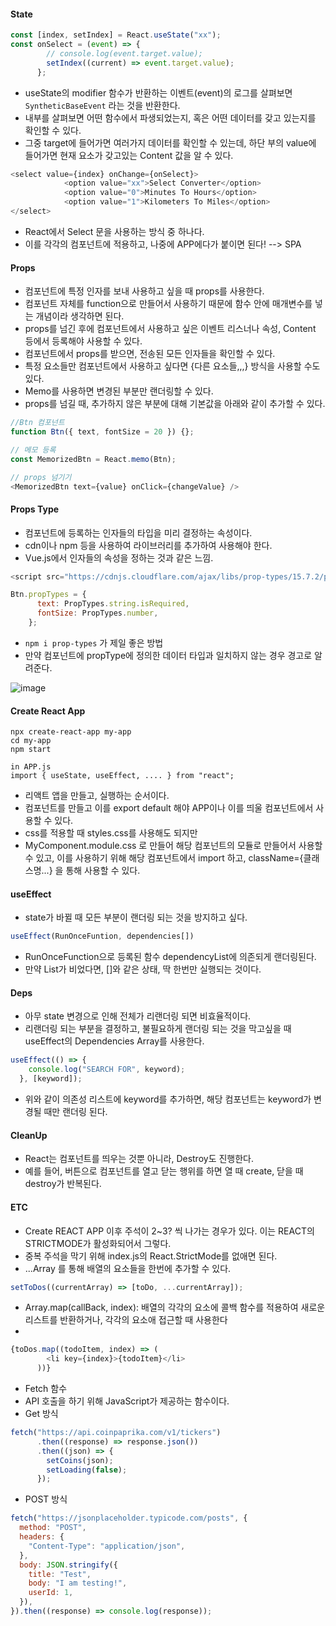 #### State
```JavaScript
const [index, setIndex] = React.useState("xx");
const onSelect = (event) => {
        // console.log(event.target.value);
        setIndex((current) => event.target.value);
      };
```
- useState의 modifier 함수가 반환하는 이벤트(event)의 로그를 살펴보면 `SyntheticBaseEvent` 라는 것을 반환한다.
- 내부를 살펴보면 어떤 함수에서 파생되었는지, 혹은 어떤 데이터를 갖고 있는지를 확인할 수 있다. 
- 그중 target에 들어가면 여러가지 데이터를 확인할 수 있는데, 하단 부의 value에 들어가면 현재 요소가 갖고있는 Content 값을 알 수 있다.

```JavaScript
<select value={index} onChange={onSelect}>
            <option value="xx">Select Converter</option>
            <option value="0">Minutes To Hours</option>
            <option value="1">Kilometers To Miles</option>
</select>
```
- React에서 Select 문을 사용하는 방식 중 하나다. 
- 이를 각각의 컴포넌트에 적용하고, 나중에 APP에다가 붙이면 된다! --> SPA 

#### Props 
- 컴포넌트에 특정 인자를 보내 사용하고 싶을 때 props를 사용한다.
- 컴포넌트 자체를 function으로 만들어서 사용하기 때문에 함수 안에 매개변수를 넣는 개념이라 생각하면 된다. 
- props를 넘긴 후에 컴포넌트에서 사용하고 싶은 이벤트 리스너나 속성, Content 등에서 등록해야 사용할 수 있다. 
- 컴포넌트에서 props를 받으면, 전송된 모든 인자들을 확인할 수 있다.
- 특정 요소들만 컴포넌트에서 사용하고 싶다면 {다른 요소들,,,} 방식을 사용할 수도 있다.
- Memo를 사용하면 변경된 부분만 랜더링할 수 있다.
- props를 넘길 때, 추가하지 않은 부분에 대해 기본값을 아래와 같이 추가할 수 있다.

```JavaScript
//Btn 컴포넌트
function Btn({ text, fontSize = 20 }) {};

// 메모 등록
const MemorizedBtn = React.memo(Btn);

// props 넘기기
<MemorizedBtn text={value} onClick={changeValue} />
```

#### Props Type 
- 컴포넌트에 등록하는 인자들의 타입을 미리 결정하는 속성이다. 
- cdn이나 npm 등을 사용하여 라이브러리를 추가하여 사용해야 한다. 
- Vue.js에서 인자들의 속성을 정하는 것과 같은 느낌.
```JavaScript
<script src="https://cdnjs.cloudflare.com/ajax/libs/prop-types/15.7.2/prop-types.js"></script>

Btn.propTypes = {
      text: PropTypes.string.isRequired,
      fontSize: PropTypes.number,
    };
```
- `npm i prop-types` 가 제일 좋은 방법
- 만약 컴포넌트에 propType에 정의한 데이터 타입과 일치하지 않는 경우 경고로 알려준다. 

![image](https://user-images.githubusercontent.com/24373728/178416224-7b34acca-cd92-4e9f-8b23-73eaa92c274a.png)

#### Create React App 
```
npx create-react-app my-app
cd my-app
npm start

in APP.js
import { useState, useEffect, .... } from "react";
```
- 리액트 앱을 만들고, 실행하는 순서이다.
- 컴포넌트를 만들고 이를 export default 해야 APP이나 이를 띄울 컴포넌트에서 사용할 수 있다. 
- css를 적용할 때 styles.css를 사용해도 되지만
- MyComponent.module.css 로 만들어 해당 컴포넌트의 모듈로 만들어서 사용할 수 있고, 이를 사용하기 위해 해당 컴포넌트에서 import 하고, className={클래스명...} 을 통해 사용할 수 있다.

#### useEffect
- state가 바뀔 때 모든 부분이 랜더링 되는 것을 방지하고 싶다. 
```JavaScript
useEffect(RunOnceFuntion, dependencies[])
```
- RunOnceFunction으로 등록된 함수 dependencyList에 의존되게 랜더링된다.
- 만약 List가 비었다면, []와 같은 상태, 딱 한번만 실행되는 것이다. 

#### Deps 
- 아무 state 변경으로 인해 전체가 리랜더링 되면 비효율적이다.
- 리랜더링 되는 부분을 결정하고, 불필요하게 랜더링 되는 것을 막고싶을 때 useEffect의 Dependencies Array를 사용한다.
```JavaScript
useEffect(() => {
    console.log("SEARCH FOR", keyword);
  }, [keyword]);
```
- 위와 같이 의존성 리스트에 keyword를 추가하면, 해당 컴포넌트는 keyword가 변경될 때만 랜더링 된다.

#### CleanUp
- React는 컴포넌트를 띄우는 것뿐 아니라, Destroy도 진행한다.
- 예를 들어, 버튼으로 컴포넌트를 열고 닫는 행위를 하면 열 때 create, 닫을 때 destroy가 반복된다. 

#### ETC
- Create REACT APP 이후 주석이 2~3? 씩 나가는 경우가 있다. 이는 REACT의 STRICTMODE가 활성화되어서 그렇다.
- 중복 주석을 막기 위해 index.js의 React.StrictMode를 없애면 된다. 
- ...Array 를 통해 배열의 요소들을 한번에 추가할 수 있다. 
```JavaScript
setToDos((currentArray) => [toDo, ...currentArray]);
```
- Array.map(callBack, index): 배열의 각각의 요소에 콜백 함수를 적용하여 새로운 리스트를 반환하거나, 각각의 요소애 접근할 때 사용한다
- 
```JavaScript
{toDos.map((todoItem, index) => (
        <li key={index}>{todoItem}</li>
      ))}
```
- Fetch 함수
- API 호출을 하기 위해 JavaScript가 제공하는 함수이다.
- Get 방식
```JavaScript
fetch("https://api.coinpaprika.com/v1/tickers")
      .then((response) => response.json())
      .then((json) => {
        setCoins(json);
        setLoading(false);
      });
```
- POST 방식
```JavaScript
fetch("https://jsonplaceholder.typicode.com/posts", {
  method: "POST",
  headers: {
    "Content-Type": "application/json",
  },
  body: JSON.stringify({
    title: "Test",
    body: "I am testing!",
    userId: 1,
  }),
}).then((response) => console.log(response));
```



